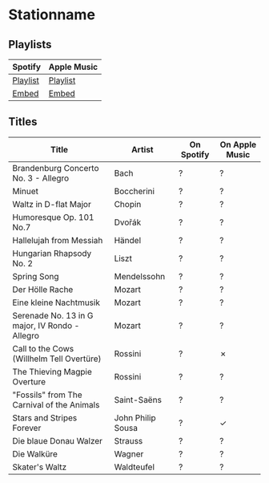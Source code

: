 # Stationname

## Playlists

| Spotify                                                                 | Apple Music                                                              |
| ----------------------------------------------------------------------- | ------------------------------------------------------------------------ |
| [Playlist](https://open.spotify.com/playlist/2Jf59eDuTsSdkBt8NsMl3h)    | [Playlist](https://itunes.apple.com/de/playlist/pl.u-g3NlIMEbzdR)        |
| [Embed](https://open.spotify.com/embed/playlist/2Jf59eDuTsSdkBt8NsMl3h) | [Embed](https://tools.applemusic.com/embed/v1/playlist/pl.u-g3NlIMEbzdR) |

## Titles

| Title                                          | Artist            | On Spotify | On Apple Music |
| ---------------------------------------------- | ----------------- | ---------- | -------------- |
| Brandenburg Concerto No. 3 - Allegro           | Bach              | ?          | ?              |
| Minuet                                         | Boccherini        | ?          | ?              |
| Waltz in D-flat Major                          | Chopin            | ?          | ?              |
| Humoresque Op. 101 No.7                        | Dvořák            | ?          | ?              |
| Hallelujah from Messiah                        | Händel            | ?          | ?              |
| Hungarian Rhapsody No. 2                       | Liszt             | ?          | ?              |
| Spring Song                                    | Mendelssohn       | ?          | ?              |
| Der Hölle Rache                                | Mozart            | ?          | ?              |
| Eine kleine Nachtmusik                         | Mozart            | ?          | ?              |
| Serenade No. 13 in G major, IV Rondo - Allegro | Mozart            | ?          | ?              |
| Call to the Cows (Willhelm Tell Overtüre)      | Rossini           | ?          | ✗              |
| The Thieving Magpie Overture                   | Rossini           | ?          | ?              |
| "Fossils" from The Carnival of the Animals     | Saint-Saëns       | ?          | ?              |
| Stars and Stripes Forever                      | John Philip Sousa | ?          | ✓              |
| Die blaue Donau Walzer                         | Strauss           | ?          | ?              |
| Die Walküre                                    | Wagner            | ?          | ?              |
| Skater's Waltz                                 | Waldteufel        | ?          | ?              |
